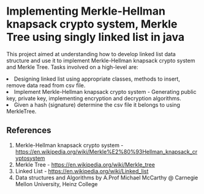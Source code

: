 # Implementing Merkle-Hellman knapsack crypto system, Merkle Tree using singly linked list in java

This project aimed at understanding how to develop linked list data structure and use it to implement Merkle-Hellman knapsack crypto system and Merkle Tree. Tasks involved on a
high-level are:

<li>Designing linked list using appropriate classes, methods to insert, remove data read from csv file.
<li>Implement Merkle-Hellman knapsack crypto system - Generating public key, private key, implementing encryption and decryption algorithms.
<li>Given a hash (signature) determine the csv file it belongs to using MerkleTree.

## References
1. Merkle-Hellman knapsack crypto system - https://en.wikipedia.org/wiki/Merkle%E2%80%93Hellman_knapsack_cryptosystem
2. Merkle Tree - https://en.wikipedia.org/wiki/Merkle_tree
3. Linked List - https://en.wikipedia.org/wiki/Linked_list
4. Data structures and Algorithms by A.Prof Michael McCarthy @ Carnegie Mellon University, Heinz College

